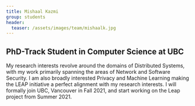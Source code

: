 ```yaml
---
title: Mishaal Kazmi
group: students
header:
  teaser: /assets/images/team/mishaalk.jpg
---
```


## PhD-Track Student in Computer Science at UBC

My research interests revolve around the domains of Distributed Systems, with my work primarily spanning the areas of 
Network and Software Security. I am also broadly interested Privacy and Machine Learning making the LEAP initiative a perfect alignment with
my research interests. I will formally join UBC, Vancouver in Fall 2021, and start working on the Leap project from Summer 2021. 
